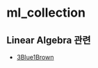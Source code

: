 # ml_collection

## Linear Algebra 관련
* [3Blue1Brown](https://www.youtube.com/playlist?list=PLZHQObOWTQDPD3MizzM2xVFitgF8hE_ab)